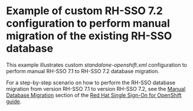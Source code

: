 # Example of custom RH-SSO 7.2 configuration to perform manual migration of the existing RH-SSO database

This example illustrates custom *standalone-openshift.xml* configuration to perform manual RH-SSO 7.1 to RH-SSO 7.2 database migration.

For a step-by-step scenario on how to perform the RH-SSO database migration from version RH-SSO 7.1 to version RH-SSO 7.2, see the [Manual Database Migration](https://access.redhat.com/documentation/en-us/red_hat_jboss_middleware_for_openshift/3/html-single/red_hat_jboss_sso_for_openshift/#manual-db-migration) section of the [Red Hat Single Sign-On for OpenShift guide](https://access.redhat.com/documentation/en-us/red_hat_jboss_middleware_for_openshift/3/html-single/red_hat_jboss_sso_for_openshift/).
